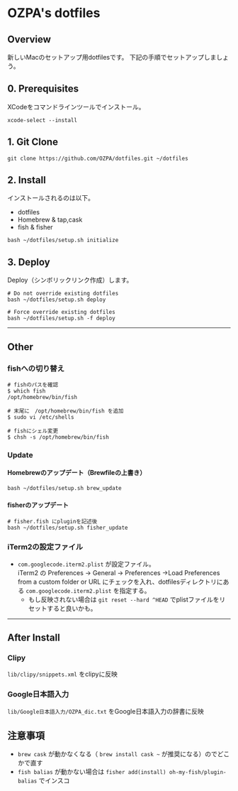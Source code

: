 # OZPA's dotfiles

## Overview
新しいMacのセットアップ用dotfilesです。
下記の手順でセットアップしましょう。

## 0. Prerequisites
XCodeをコマンドラインツールでインストール。

```
xcode-select --install
```

## 1. Git Clone
```
git clone https://github.com/OZPA/dotfiles.git ~/dotfiles
```

## 2. Install
インストールされるのは以下。
* dotfiles
* Homebrew & tap,cask
* fish & fisher

```
bash ~/dotfiles/setup.sh initialize
```

## 3. Deploy
Deploy（シンボリックリンク作成）します。

```
# Do not override existing dotfiles
bash ~/dotfiles/setup.sh deploy

# Force override existing dotfiles
bash ~/dotfiles/setup.sh -f deploy
```

---

## Other

### fishへの切り替え
```
# fishのパスを確認
$ which fish
/opt/homebrew/bin/fish

# 末尾に　/opt/homebrew/bin/fish を追加
$ sudo vi /etc/shells

# fishにシェル変更
$ chsh -s /opt/homebrew/bin/fish
```


### Update

#### Homebrewのアップデート（Brewfileの上書き）
```
bash ~/dotfiles/setup.sh brew_update
```

#### fisherのアップデート
```
# fisher.fish にpluginを記述後
bash ~/dotfiles/setup.sh fisher_update
```

### iTerm2の設定ファイル
* `com.googlecode.iterm2.plist` が設定ファイル。  
iTerm2 の Preferences -> General -> Preferences ->Load Preferences from a custom folder or URL にチェックを入れ、dotfilesディレクトリにある `com.googlecode.iterm2.plist` を指定する。
  + もし反映されない場合は `git reset --hard ^HEAD` でplistファイルをリセットすると良いかも。
---

## After Install
### Clipy
`lib/clipy/snippets.xml` をclipyに反映

### Google日本語入力
`lib/Google日本語入力/OZPA_dic.txt` をGoogle日本語入力の辞書に反映


## 注意事項
* `brew cask` が動かなくなる（ `brew install cask ~` が推奨になる）のでどこかで直す
* `fish balias` が動かない場合は `fisher add(install) oh-my-fish/plugin-balias` でインスコ
